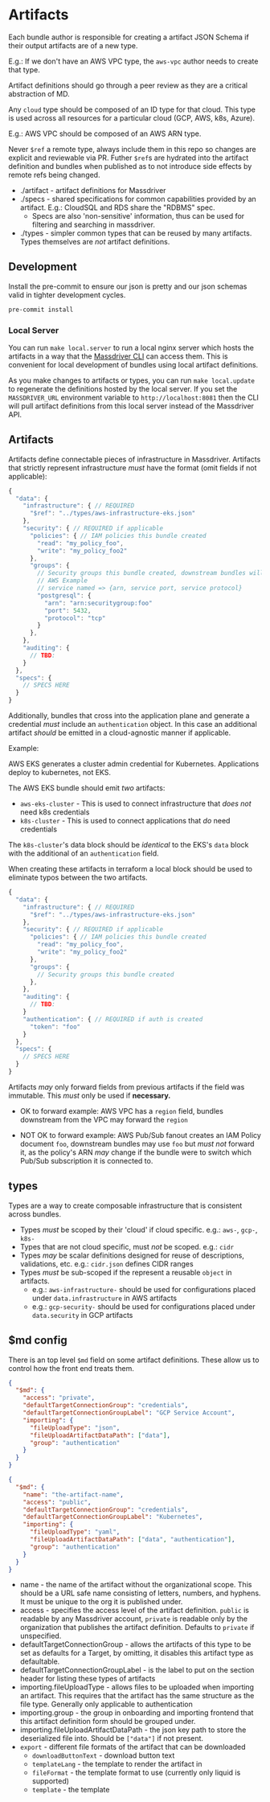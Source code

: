 # Artifacts

Each bundle author is responsible for creating a artifact JSON Schema if their output artifacts are of a new type.

E.g.: If we don't have an AWS VPC type, the `aws-vpc` author needs to create that type.

Artifact definitions should go through a peer review as they are a critical abstraction of MD.

Any `cloud` type should be composed of an ID type for that cloud. This type is used across all resources for a particular cloud (GCP, AWS, k8s, Azure).

E.g.: AWS VPC should be composed of an AWS ARN type.

Never `$ref` a remote type, always include them in this repo so changes are explicit and reviewable via PR. Futher `$ref`s are hydrated into the artifact definition and bundles when published as to not introduce side effects by remote refs being changed.

* ./artifact - artifact definitions for Massdriver
* ./specs - shared specifications for common capabilities provided by an artifact. E.g.: CloudSQL and RDS share the "RDBMS" spec.
  * Specs are also 'non-sensitive' information, thus can be used for filtering and searching in massdriver.
* ./types - simpler common types that can be reused by many artifacts. Types themselves are _not_ artifact definitions.

## Development
Install the pre-commit to ensure our json is pretty and our json schemas valid in tighter development cycles.
```bash
pre-commit install
```

### Local Server
You can run `make local.server` to run a local nginx server which hosts the artifacts in a way that the [Massdriver CLI](https://github.com/massdriver-cloud/massdriver-cli) can access them. This is convenient for local development of bundles using local artifact definitions.

As you make changes to artifacts or types, you can run `make local.update` to regenerate the definitions hosted by the local server. If you set the `MASSDRIVER_URL` environment variable to `http://localhost:8081` then the CLI will pull artifact definitions from this local server instead of the Massdriver API.

## Artifacts

Artifacts define connectable pieces of infrastructure in Massdriver. Artifacts that strictly represent infrastructure
_must_ have the format (omit fields if not applicable):

```js
{
  "data": {
    "infrastructure": { // REQUIRED
      "$ref": "../types/aws-infrastructure-eks.json"
    },
    "security": { // REQUIRED if applicable
      "policies": { // IAM policies this bundle created
        "read": "my_policy_foo",
        "write": "my_policy_foo2"
      },
      "groups": {
        // Security groups this bundle created, downstream bundles will attach and set up their own security group rules.
        // AWS Example
        // service named => {arn, service port, service protocol}
        "postgresql": {
          "arn": "arn:securitygroup:foo"
          "port": 5432,
          "protocol": "tcp"
        }
      },
    },
    "auditing": {
      // TBD:
    }
  },
  "specs": {
    // SPECS HERE
  }
}
```

Additionally, bundles that cross into the application plane and generate a credential _must_ include an `authentication` object. In this case an additional artifact _should_ be emitted in a cloud-agnostic manner if applicable.

Example:

AWS EKS generates a cluster admin credential for Kubernetes. Applications deploy to kubernetes, not EKS.

The AWS EKS bundle should emit _two_ artifacts:

* `aws-eks-cluster` - This is used to connect infrastructure that _does not_ need k8s credentials
* `k8s-cluster` - This is used to connect applications that _do_ need credentials

The `k8s-cluster`'s data block should be _identical_ to the EKS's `data` block with the additional of an `authentication` field.

When creating these artifacts in terraform a local block should be used to eliminate typos between the two artifacts.

```js
{
  "data": {
    "infrastructure": { // REQUIRED
      "$ref": "../types/aws-infrastructure-eks.json"
    },
    "security": { // REQUIRED if applicable
      "policies": { // IAM policies this bundle created
        "read": "my_policy_foo",
        "write": "my_policy_foo2"
      },
      "groups": {
        // Security groups this bundle created
      },
    },
    "auditing": {
      // TBD:
    }
    "authentication": { // REQUIRED if auth is created
      "token": "foo"
    }
  },
  "specs": {
    // SPECS HERE
  }
}
```

Artifacts _may_ only forward fields from previous artifacts if the field was immutable. This _must_ only be used if **necessary.**


* OK to forward example: AWS VPC has a `region` field, bundles downstream from the VPC may forward the `region`

* NOT OK to forward example: AWS Pub/Sub fanout creates an IAM Policy document `foo`, downstream bundles may use `foo` but _must not_ forward it, as the policy's ARN _may_ change if the bundle were to switch which Pub/Sub subscription it is connected to.

## types

Types are a way to create composable infrastructure that is consistent across bundles.

* Types _must_ be scoped by their 'cloud' if cloud specific. e.g.: `aws-`, `gcp-`, `k8s-`
* Types that are not cloud specific, must _not_ be scoped. e.g.: `cidr`
* Types _may_ be scalar definitions designed for reuse of descriptions, validations, etc. e.g.: `cidr.json` defines CIDR ranges
* Types _must_ be sub-scoped if the represent a reusable `object` in artifacts.
  * e.g.: `aws-infrastructure-` should be used for configurations placed under `data.infrastructure` in AWS artifacts
  * e.g.: `gcp-security-` should be used for configurations placed under `data.security` in GCP artifacts

## $md config

There is an top level `$md` field on some artifact definitions. These allow us to control how the front end treats them.

```json
{
  "$md": {
    "access": "private",
    "defaultTargetConnectionGroup": "credentials",
    "defaultTargetConnectionGroupLabel": "GCP Service Account",
    "importing": {
      "fileUploadType": "json",
      "fileUploadArtifactDataPath": ["data"],
      "group": "authentication"
    }
  }
}
```

```json
{
  "$md": {
    "name": "the-artifact-name",
    "access": "public",
    "defaultTargetConnectionGroup": "credentials",
    "defaultTargetConnectionGroupLabel": "Kubernetes",
    "importing": {
      "fileUploadType": "yaml",
      "fileUploadArtifactDataPath": ["data", "authentication"],
      "group": "authentication"
    }
  }
}
```

* name - the name of the artifact without the organizational scope. This should be a URL safe name consisting of letters, numbers, and hyphens. It must be unique to the org it is published under.
* access - specifies the access level of the artifact definition. `public` is readable by any Massdriver account, `private` is readable only by the organization that publishes the artifact definition. Defaults to `private` if unspecified.
* defaultTargetConnectionGroup - allows the artifacts of this type to be set as defaults for a Target, by omitting, it disables this artifact type as defaultable.
* defaultTargetConnectionGroupLabel - is the label to put on the section header for listing these types of artifacts
* importing.fileUploadType - allows files to be uploaded when importing an artifact. This requires that the artifact has the same structure as the file type. Generally only applicable to authentication
* importing.group - the group in onboarding and importing frontend that this artifact definition form should be grouped under.
* importing.fileUploadArtifactDataPath - the json key path to store the deserialized file into. Should be `["data"]` if not present.
* `export` - different file formats of the artifact that can be downloaded
  * `downloadButtonText` - download button text
  * `templateLang` - the template to render the artifact in
  * `fileFormat` - the template format to use (currently only liquid is supported)
  * `template` - the template
